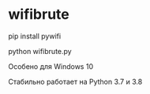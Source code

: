 # wifibrute


pip install pywifi


python wifibrute.py


Особено для Windows 10

Стабильно работает на Python 3.7 и 3.8
